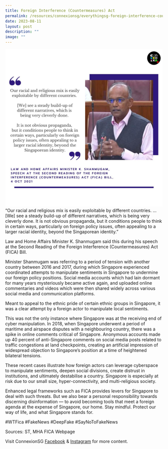 ```yaml
---
title: Foreign Interference (Countermeasures) Act
permalink: /resources/connexionsg/everythingsg-foreign-interference-countermeasures-act/
date: 2023-08-11
layout: post
description: ""
image: ""
---
```

![](/images/connexionsg/2023/foreign%20interference.jpg)
“Our racial and religious mix is easily exploitable by different countries. … [We] see a steady build-up of different narratives, which is being very cleverly done. It is not obvious propaganda, but it conditions people to think in certain ways, particularly on foreign policy issues, often appealing to a larger racial identity, beyond the Singaporean identity.”

Law and Home Affairs Minister K. Shanmugam said this during his speech at the Second Reading of the Foreign Interference (Countermeasures) Act (FICA) Bill.

Minister Shanmugam was referring to a period of tension with another country between 2016 and 2017, during which Singapore experienced coordinated attempts to manipulate sentiments in Singapore to undermine our foreign policy positions. Social media accounts which had lain dormant for many years mysteriously became active again, and uploaded online commentaries and videos which were then shared widely across various social media and communication platforms.

Meant to appeal to the ethnic pride of certain ethnic groups in Singapore, it was a clear attempt by a foreign actor to manipulate local sentiments.

This was not the only instance where Singapore was at the receiving end of cyber manipulation. In 2018, when Singapore underwent a period of maritime and airspace disputes with a neighbouring country, there was a spike in online comments critical of Singapore. Anonymous accounts made up 40 percent of anti-Singapore comments on social media posts related to traffic congestions at land checkpoints, creating an artificial impression of widespread objection to Singapore’s position at a time of heightened bilateral tensions.

These recent cases illustrate how foreign actors can leverage cyberspace to manipulate sentiments, deepen social divisions, create distrust in institutions, and ultimately destabilise a country. Singapore is especially at risk due to our small size, hyper-connectivity, and multi-religious society.

Enhanced legal frameworks such as FICA provides levers for Singapore to deal with such threats. But we also bear a personal responsibility towards discerning disinformation — to avoid becoming tools that meet a foreign agenda at the expense of Singapore, our home. Stay mindful. Protect our way of life, and what Singapore stands for.

 #WTFica #FakeNews #DeepFake #SayNoToFakeNews
 
Sources: ST, MHA FICA Webpage


Visit ConnexionSG <a target="_blank" href="https://www.facebook.com/ConnexionSG">Facebook</a> &amp; <a target="_blank" href="https://www.instagram.com/connexionsg/">Instagram</a> for more content.